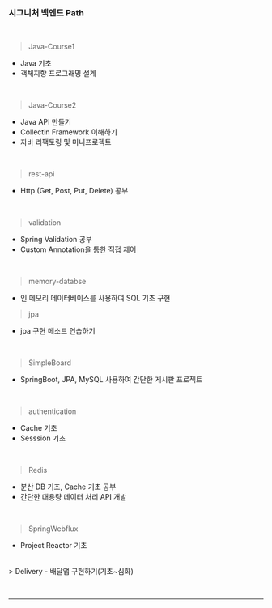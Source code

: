 ### 시그니처 백엔드 Path
   <br>
   
   > Java-Course1

   - Java 기초
   - 객체지향 프로그래밍 설계

   <br>

   > Java-Course2

   - Java API 만들기
   - Collectin Framework 이해하기
   - 자바 리팩토링 및 미니프로젝트 

   <br>
  
   > rest-api

   - Http (Get, Post, Put, Delete) 공부

   <br>

   > validation

   - Spring Validation 공부
   - Custom Annotation을 통한 직접 제어

   <br>

   > memory-databse
   - 인 메모리 데이터베이스를 사용하여 SQL 기초 구현

   > jpa
   - jpa 구현 메소드 연습하기

   <br>

   > SimpleBoard
   - SpringBoot, JPA, MySQL 사용하여 간단한 게시판 프로젝트

   <br>

   > authentication
   - Cache 기초
   - Sesssion 기초

   <br>

   > Redis
   - 분산 DB 기초, Cache 기초 공부
   - 간단한 대용량 데이터 처리 API 개발

   <br>
   
   > SpringWebflux
   - Project Reactor 기초

   <br>
   > Delivery
   - 배달앱 구현하기(기초~심화)
     

<br><hr><br>

   

